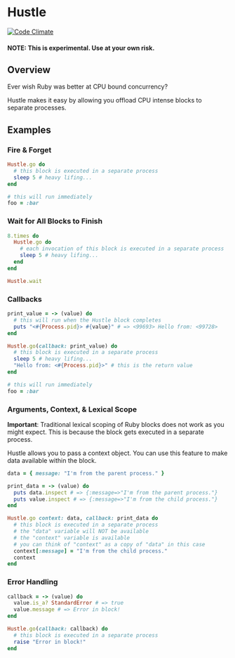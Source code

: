 # Hustle

[![Code Climate](https://codeclimate.com/github/hopsoft/hustle/badges/gpa.svg)](https://codeclimate.com/github/hopsoft/hustle)

#### NOTE: This is experimental. Use at your own risk.

## Overview

Ever wish Ruby was better at CPU bound concurrency?

Hustle makes it easy by allowing you offload CPU intense blocks to separate processes.

## Examples

### Fire & Forget

```ruby
Hustle.go do
  # this block is executed in a separate process
  sleep 5 # heavy lifing...
end

# this will run immediately
foo = :bar
```

### Wait for All Blocks to Finish

```ruby
8.times do
  Hustle.go do
    # each invocation of this block is executed in a separate process
    sleep 5 # heavy lifing...
  end
end

Hustle.wait
```

### Callbacks

```ruby
print_value = -> (value) do
  # this will run when the Hustle block completes
  puts "<#{Process.pid}> #{value}" # => <99693> Hello from: <99728>
end

Hustle.go(callback: print_value) do
  # this block is executed in a separate process
  sleep 5 # heavy lifing...
  "Hello from: <#{Process.pid}>" # this is the return value
end

# this will run immediately
foo = :bar
```

### Arguments, Context, & Lexical Scope

__Important__:
Traditional lexical scoping of Ruby blocks does not work as you might expect.
This is because the block gets executed in a separate process.

Hustle allows you to pass a context object.
You can use this feature to make data available within the block.

```ruby
data = { message: "I'm from the parent process." }

print_data = -> (value) do
  puts data.inspect # => {:message=>"I'm from the parent process."}
  puts value.inspect # => {:message=>"I'm from the child process."}
end

Hustle.go context: data, callback: print_data do
  # this block is executed in a separate process
  # the "data" variable will NOT be available
  # the "context" variable is available
  # you can think of "context" as a copy of "data" in this case
  context[:message] = "I'm from the child process."
  context
end
```

### Error Handling

```ruby
callback = -> (value) do
  value.is_a? StandardError # => true
  value.message # => Error in block!
end

Hustle.go(callback: callback) do
  # this block is executed in a separate process
  raise "Error in block!"
end
```
